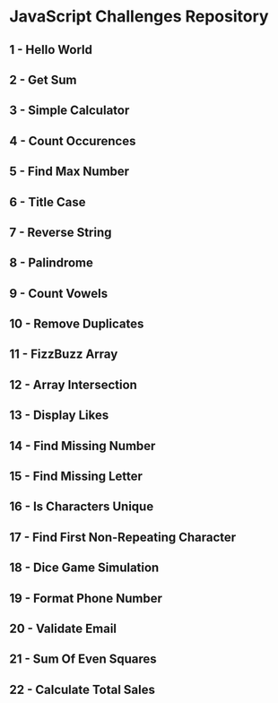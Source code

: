 # JavaScript Challenges Repository

## 1 - Hello World

## 2 - Get Sum

## 3 - Simple Calculator

## 4 - Count Occurences

## 5 - Find Max Number

## 6 - Title Case

## 7 - Reverse String

## 8 - Palindrome

## 9 - Count Vowels

## 10 - Remove Duplicates

## 11 - FizzBuzz Array

## 12 - Array Intersection

## 13 - Display Likes

## 14 - Find Missing Number

## 15 - Find Missing Letter

## 16 - Is Characters Unique

## 17 - Find First Non-Repeating Character

## 18 - Dice Game Simulation

## 19 - Format Phone Number

## 20 - Validate Email

## 21 - Sum Of Even Squares

## 22 - Calculate Total Sales
